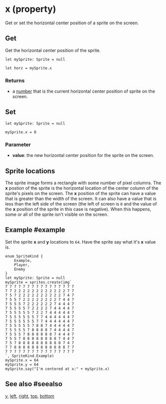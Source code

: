 # x (property)

Get or set the horizontal center position of a sprite on the screen.

## Get

Get the horizontal center position of the sprite.

```block
let mySprite: Sprite = null

let horz = mySprite.x
```

### Returns

* a [number](/types/number) that is the current horizontal center position of sprite on the screen.

## Set

```block
let mySprite: Sprite = null

mySprite.x = 0
```

### Parameter

* **value**: the new horizontal center position for the sprite on the screen.

## Sprite locations

The sprite image forms a rectangle with some number of pixel columns. The **x** postion of the sprite is the horizontal location of the center column of the sprite's pixels on the screen. The **x** position of the sprite can have a value that is greater than the width of the screen. It can also have a value that is less than the left side of the screen (the left of screen is `0` and the value of the **x** position of the sprite in this case is negative). When this happens, some or all of the sprite isn't visible on the screen.

## Example #example

Set the sprite **x** and **y** locations to `64`. Have the sprite say what it's **x** value is.

```blocks
enum SpriteKind {
    Example,
    Player,
    Enemy
}
let mySprite: Sprite = null
mySprite = sprites.create(img`
7 7 7 7 7 7 7 7 7 7 7 7 7 7 7 7 
7 7 2 2 2 2 2 2 2 2 2 2 2 2 7 7 
7 5 7 2 2 2 2 2 2 2 2 2 2 7 4 7 
7 5 5 7 2 2 2 2 2 2 2 2 7 4 4 7 
7 5 5 5 7 2 2 2 2 2 2 7 4 4 4 7 
7 5 5 5 5 7 2 2 2 2 7 4 4 4 4 7 
7 5 5 5 5 5 7 2 2 7 4 4 4 4 4 7 
7 5 5 5 5 5 5 7 7 4 4 4 4 4 4 7 
7 5 5 5 5 5 5 7 7 4 4 4 4 4 4 7 
7 5 5 5 5 5 7 8 8 7 4 4 4 4 4 7 
7 5 5 5 5 7 8 8 8 8 7 4 4 4 4 7 
7 5 5 5 7 8 8 8 8 8 8 7 4 4 4 7 
7 5 5 7 8 8 8 8 8 8 8 8 7 4 4 7 
7 5 7 8 8 8 8 8 8 8 8 8 8 7 4 7 
7 7 8 8 8 8 8 8 8 8 8 8 8 8 7 7 
7 7 7 7 7 7 7 7 7 7 7 7 7 7 7 7 
`, SpriteKind.Example)
mySprite.x = 64
mySprite.y = 64
mySprite.say("I'm centered at x:" + mySprite.x)
```

## See also #seealso

[y](/reference/sprites/sprite/y),
[left](/reference/sprites/sprite/left),
[right](/reference/sprites/sprite/right),
[top](/reference/sprites/sprite/top),
[bottom](/reference/sprites/sprite/bottom)
